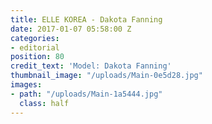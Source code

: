 ```yaml
---
title: ELLE KOREA - Dakota Fanning
date: 2017-01-07 05:58:00 Z
categories:
- editorial
position: 80
credit_text: 'Model: Dakota Fanning'
thumbnail_image: "/uploads/Main-0e5d28.jpg"
images:
- path: "/uploads/Main-1a5444.jpg"
  class: half
---
```



